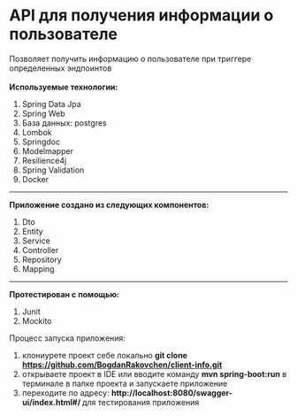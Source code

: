 # API для получения информации о пользователе

Позволяет получить информацию о пользователе при триггере определенных эндпоинтов
<br/>
<br/>
<b>Используемые технологии:</b>
  <ol>
    <li>Spring Data Jpa</li>
    <li>Spring Web</li>
    <li>База данных: postgres</li>
    <li>Lombok</li>
    <li>Springdoc</li>
    <li>Modelmapper</li>
    <li>Resilience4j</li>
    <li>Spring Validation</li>
    <li>Docker</li>
  </ol>
<hr/>
<b>Приложение создано из следующих компонентов:</b>
  <ol>
    <li>Dto</li>
    <li>Entity</li>
    <li>Service</li>
    <li>Controller</li>
    <li>Repository</li>
    <li>Mapping</li>
  </ol>
<hr/>
<b>Протестирован с помощью:</b>
 <ol>
    <li>Junit</li>
    <li>Mockito</li>
  </ol>


Процесс запуска приложения:
1. клониурете проект себе локально <b> git clone https://github.com/BogdanRakovchen/client-info.git </b>
2. открываете проект в IDE или вводите команду <b>mvn spring-boot:run</b> в терминале в папке проекта и запускаете приложение
3. переходите по адресу: <b> http://localhost:8080/swagger-ui/index.html#/ </b> для тестирования приложения
